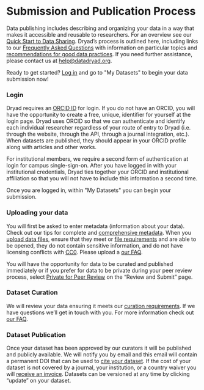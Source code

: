 <h1>Submission and Publication Process</h1>

<p>Data publishing includes describing and organizing your data in a way that makes it accessible and reusable to researchers. For an overview see our <a href="/docs/QuickstartGuideToDataSharing.pdf">Quick Start to Data Sharing</a>. Dryad’s process is outlined here, including links to our <a href="/stash/faq">Frequently Asked Questions</a> with information on particular topics and <a href="/stash/best_practices">recommendations for good data practices</a>. If you need further assistance, please contact us at <a href="mailto:help@datadryad.org">help@datadryad.org</a>.</p>

<p>Ready to get started? <a href="/stash/">Log in</a> and go to "My Datasets" to begin your data submission now!</p>

<h3 id="login">Login</h3>

<p>Dryad requires an <a href="https://orcid.org">ORCID ID</a> for login. If you do not have an ORCID, you will have the opportunity to create a free, unique, identifier for yourself at the login page. Dryad uses ORCID so that we can authenticate and identify each individual researcher regardless of your route of entry to Dryad (i.e. through the website, through the API, through a journal integration, etc.). When datasets are published, they should appear in your ORCID profile along with articles and other works.</p>

<p>For institutional members, we require a second form of authentication at login for campus single-sign-on. After you have logged in with your institutional credentials, Dryad ties together your ORCID and institutional affiliation so that you will not have to include this information a second time.</p>

<p>Once you are logged in, within "My Datasets" you can begin your submission.</p>

<h3 id="uploading">Uploading your data</h3>
<p>
You will first be asked to enter metadata (information about your data). Check out our tips for complete and <a href="/stash/faq#metadata">comprehensive metadata</a>.  When you <a href="/stash/faq#upload-files">upload data files</a>, ensure that they meet or <a href="/stash/faq#files">file requirements</a> and are able to be opened, they do not contain sensitive information, and do not have licensing conflicts with <a href="/stash/faq#cc0">CC0</a>. Please upload a <a href="https://data.research.cornell.edu/content/readme>README</a> that describes your data as a .txt file.

If you choose to upload Software which will be triaged and published at Zenodo, we recommend uploading a README specific to the software on page three. For more information about our Zenodo integration check out <a href="/stash/faq#zenodo-integrate">our FAQ</a>.

You will have the opportunity for data to be curated and published immediately or if you prefer for data to be private during your peer review process, select <a href="/stash/faq#ppr">Private for Peer Review</a> on the “Review and Submit” page.

<h3 id="curation">Dataset Curation</h3>
<p>We will review your data ensuring it meets our <a href="/stash/faq#curation">curation requirements</a>. If we have questions we’ll get in touch with you. For more information check out <a href="/stash/faq">our FAQ</a>.</p>

<h3 id="publication">Dataset Publication</h3>
<p>Once your dataset has been approved by our curators it will be published and publicly available. We will notify you by email and this email will contain a permanent DOI that can be used to <a href="/stash/faq#cite">cite your dataset</a>.  If the cost of your dataset is not covered by a journal, your institution, or a country waiver you will <a href="/stash/faq#cost">receive an invoice</a>. Datasets can be versioned at any time by clicking “update” on your dataset. </p>
